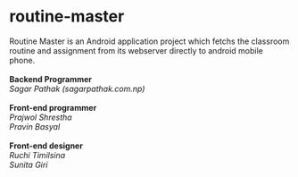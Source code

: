 routine-master
==============

Routine Master is an Android application project which fetchs the classroom routine and assignment from its webserver directly to android mobile phone. 
<br/><br/>
<b>Backend Programmer </b><br/>
<i>Sagar Pathak (sagarpathak.com.np)</i><br/>
<br/>
<b>Front-end programmer</b><br/>
<i>Prajwol Shrestha</i><br/>
<i>Pravin Basyal</i><br/>
<br/>
<b>Front-end designer</b><br/>
<i>Ruchi Timilsina</i><br/>
<i>Sunita Giri</i>
